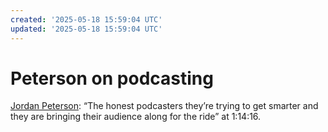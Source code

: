 ```yaml
---
created: '2025-05-18 15:59:04 UTC'
updated: '2025-05-18 15:59:04 UTC'
---
```


# Peterson on podcasting

[Jordan Peterson](https://open.spotify.com/episode/5MY5KieAmUWzyKVBK9eFYi): “The honest podcasters they’re trying to get smarter and they are bringing their audience along for the ride” at 1:14:16.

